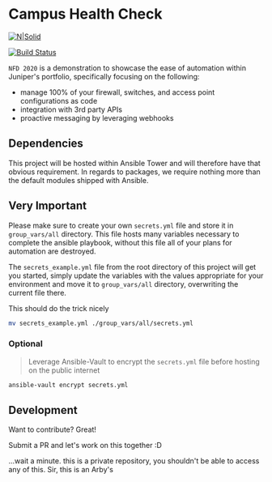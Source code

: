 # Campus Health Check

[![N|Solid](https://upload.wikimedia.org/wikipedia/commons/3/31/Juniper_Networks_logo.svg)](https://www.juniper.net/us/en/products-services/sdn/contrail/contrail-service-orchestration/)

[![Build Status](https://travis-ci.org/joemccann/dillinger.svg?branch=master)](https://travis-ci.org/joemccann/dillinger)

`NFD 2020` is a demonstration to showcase the ease of automation within Juniper's portfolio, specifically focusing on the following:

- manage 100% of your firewall, switches, and access point configurations as code
- integration with 3rd party APIs
- proactive messaging by leveraging webhooks

## Dependencies

This project will be hosted within Ansible Tower and will therefore have that obvious requirement. In regards to packages, we require nothing more than the default modules shipped with Ansible.

## Very Important

Please make sure to create your own `secrets.yml` file and store it in `group_vars/all` directory. This file hosts many variables necessary to complete the ansible playbook, without this file all of your plans for automation are destroyed.

The `secrets_example.yml` file from the root directory of this project will get you started, simply update the variables with the values appropriate for your environment and move it to `group_vars/all` directory, overwriting the current file there.

This should do the trick nicely

```sh
mv secrets_example.yml ./group_vars/all/secrets.yml
```

### Optional

> Leverage Ansible-Vault to encrypt the `secrets.yml` file before hosting on the public internet

```sh
ansible-vault encrypt secrets.yml
```

## Development

Want to contribute? Great!

Submit a PR and let's work on this together :D

...wait a minute. this is a private repository, you shouldn't be able to access any of this. Sir, this is an Arby's
